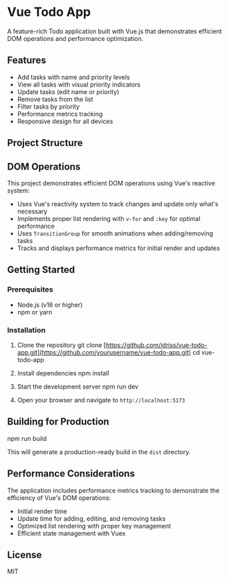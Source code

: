 # Vue Todo App

A feature-rich Todo application built with Vue.js that demonstrates efficient DOM operations and performance optimization.

## Features

- Add tasks with name and priority levels
- View all tasks with visual priority indicators
- Update tasks (edit name or priority)
- Remove tasks from the list
- Filter tasks by priority
- Performance metrics tracking
- Responsive design for all devices

## Project Structure

## DOM Operations

This project demonstrates efficient DOM operations using Vue's reactive system:

- Uses Vue's reactivity system to track changes and update only what's necessary
- Implements proper list rendering with `v-for` and `:key` for optimal performance
- Uses `TransitionGroup` for smooth animations when adding/removing tasks
- Tracks and displays performance metrics for initial render and updates

## Getting Started

### Prerequisites

- Node.js (v16 or higher)
- npm or yarn

### Installation

1. Clone the repository
   git clone [https://github.com/idriss/vue-todo-app.git](https://github.com/yourusername/vue-todo-app.git)
   cd vue-todo-app

2. Install dependencies
   npm install

3. Start the development server
   npm run dev

4. Open your browser and navigate to `http://localhost:5173`

## Building for Production

npm run build

This will generate a production-ready build in the `dist` directory.

## Performance Considerations

The application includes performance metrics tracking to demonstrate the efficiency of Vue's DOM operations:

- Initial render time
- Update time for adding, editing, and removing tasks
- Optimized list rendering with proper key management
- Efficient state management with Vuex

## License

MIT

